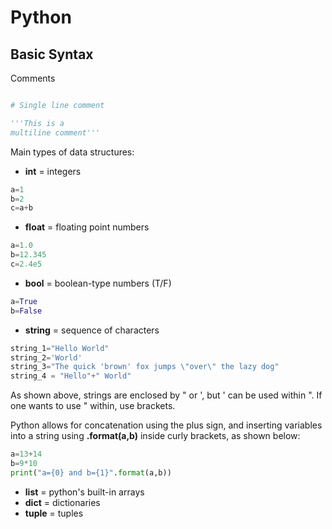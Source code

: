 # Python

## Basic Syntax

Comments

```py

# Single line comment

'''This is a
multiline comment'''

```

Main types of data structures:

- **int** = integers

```py
a=1
b=2
c=a+b
```

- **float** = floating point numbers

```py
a=1.0
b=12.345
c=2.4e5
```

- **bool** = boolean-type numbers (T/F)

```py
a=True
b=False
```

- **string** = sequence of characters

```py
string_1="Hello World"
string_2='World'
string_3="The quick 'brown' fox jumps \"over\" the lazy dog"
string_4 = "Hello"+" World"
```

As shown above, strings are enclosed by " or ', but ' can be used within ". If one wants to use " within, use brackets.

Python allows for concatenation using the plus sign, and inserting variables into a string using **.format(a,b)** inside curly brackets, as shown below:

```py
a=13+14
b=9*10
print("a={0} and b={1}".format(a,b))
```

- **list** = python's built-in arrays
- **dict** = dictionaries
- **tuple** = tuples
